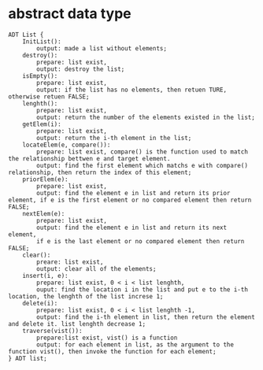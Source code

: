 # abstract data type 
    ADT List {
        InitList(): 
            output: made a list without elements;
        destroy():
            prepare: list exist,
            output: destroy the list;
        isEmpty(): 
            prepare: list exist,
            output: if the list has no elements, then retuen TURE, otherwise retuen FALSE;
        lenghth(): 
            prepare: list exist,
            output: return the number of the elements existed in the list;
        getElem(i): 
            prepare: list exist,
            output: return the i-th element in the list;
        locateElem(e, compare()):
            prepare: list exist, compare() is the function used to match the relationship bettwen e and target element.
            output: find the first element which matchs e with compare() relationship, then return the index of this element;
        priorElem(e):
            prepare: list exist,
            output: find the element e in list and return its prior element, if e is the first element or no compared element then return FALSE;
        nextElem(e):
            prepare: list exist,
            output: find the element e in list and return its next element,
            if e is the last element or no compared element then return FALSE;
        clear():
            preare: list exist,
            output: clear all of the elements;
        insert(i, e):
            prepare: list exist, 0 < i < list lenghth,
            ouput: find the location i in the list and put e to the i-th location, the lenghth of the list increse 1;
        delete(i):
            prepare: list exist, 0 < i < list lenghth -1,
            output: find the i-th element in list, then return the element and delete it. list lenghth decrease 1;
        traverse(vist()):
            prepare:list exist, vist() is a function
            output: for each element in list, as the argument to the function vist(), then invoke the function for each element;
    } ADT list;